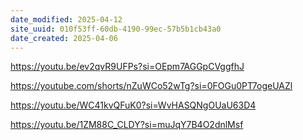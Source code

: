 ```yaml
---
date_modified: 2025-04-12
site_uuid: 010f53ff-60db-4190-99ec-57b5b1cb43a0
date_created: 2025-04-06
---
```


https://youtu.be/ev2qvR9UFPs?si=OEpm7AGGpCVggfhJ

https://youtube.com/shorts/nZuWCo52wTg?si=0FOGu0PT7ogeUAZl

https://youtu.be/WC41kvQFuK0?si=WvHASQNgOUaU63D4

https://youtu.be/1ZM88C_CLDY?si=muJqY7B4O2dnlMsf